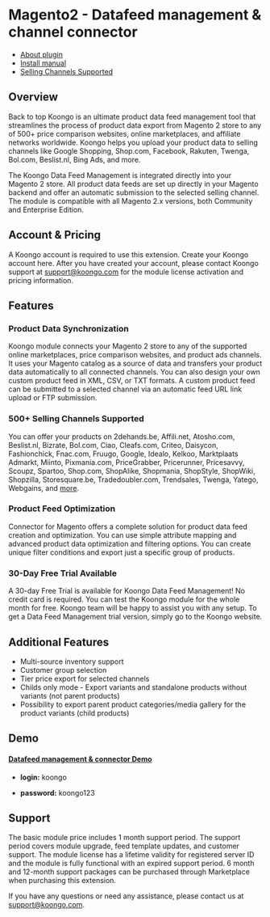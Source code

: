 # Magento2 - Datafeed management & channel connector
* [About plugin](readme.md)
* [Install manual](install.md)
* [Selling Channels Supported](channels-supported.md)

## Overview
Back to top
Koongo is an ultimate product data feed management tool that streamlines the process of product data export from Magento 2 store to any of 500+ price comparison websites, online marketplaces, and affiliate networks worldwide. Koongo helps you upload your product data to selling channels like Google  Shopping, Shop.com, Facebook, Rakuten, Twenga, Bol.com, Beslist.nl, Bing Ads, and more.

The Koongo Data Feed Management is integrated directly into your Magento 2 store. All product data feeds are set up directly in your  Magento backend and offer an automatic submission to the selected selling channel. The module is compatible with all Magento 2.x versions, both Community and Enterprise Edition.



## Account & Pricing
A Koongo account is required to use this extension. Create your Koongo account here. After you have created your account,  please contact Koongo support at support@koongo.com for the module license activation and pricing information.



## Features
### Product Data Synchronization
Koongo module connects your Magento 2 store to any of the supported online marketplaces, price comparison websites, and product ads channels.
It uses your Magento catalog as a source of data and transfers your product data automatically to all connected channels.
You can also design your own custom product feed in XML, CSV, or TXT formats.
A custom product feed can be submitted to a selected channel via an automatic feed URL  link upload or FTP submission.


### 500+ Selling Channels Supported
You can offer your products on 2dehands.be, Affili.net, Atosho.com, Beslist.nl, Bizrate,  Bol.com, Ciao, Cleafs.com, Criteo, Daisycon, Fashionchick, Fnac.com,  Fruugo, Google, Idealo, Kelkoo, Marktplaats Admarkt, Miinto,  Pixmania.com, PriceGrabber, Pricerunner, Pricesavvy, Scoupz, Spartoo,  Shop.com, ShopAlike, Shopmania, ShopStyle, ShopWiki, Shopzilla,  Storesquare.be, Tradedoubler.com, Trendsales, Twenga, Yatego, Webgains,  and [more](channels-supported.md).


### Product Feed Optimization
Connector for Magento offers a complete solution for product data feed creation and optimization.
You can use simple attribute mapping and advanced product data optimization and filtering options.
You can create unique filter conditions and export just a specific group of products.


### 30-Day Free Trial Available
A 30-day Free Trial is available for Koongo Data Feed Management!
No credit card is required.
You can test the Koongo module for the whole month for free.
Koongo team will be happy to assist you with any setup.
To get a Data Feed Management trial version, simply go to the Koongo website.


## Additional Features
* Multi-source inventory support
* Customer group selection
* Tier price export for selected channels
* Childs only mode - Export variants and standalone products without variants (not parent products)
* Possibility to export parent product categories/media gallery for the product variants (child products)


## Demo
#### [Datafeed management & connector Demo](https://m2demo.koongo.com/admin/koongo/channel_profile/i)

* **login:** koongo

* **password:** koongo123



## Support
The basic module price includes 1 month support period. The support period covers module upgrade, feed template updates, and customer support.  The module license has a lifetime validity for registered server ID and the module is fully functional with an expired support period. 6 month and  12-month support packages can be purchased through Marketplace when purchasing this extension.

If you have any questions or need any assistance, please contact us at [support@koongo.com](mailto://support@koongo.com).